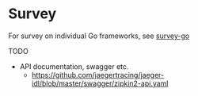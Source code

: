 # Survey

For survey on individual Go frameworks, see [survey-go](../survey-go)

TODO

- API documentation, swagger etc.
  - https://github.com/jaegertracing/jaeger-idl/blob/master/swagger/zipkin2-api.yaml